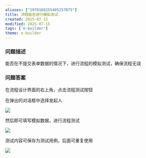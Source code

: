 ```yaml
---
aliases: ["1970168255405257075"]
title: 流程能否进行模拟测试
created: 2025-07-15
modified: 2025-07-15
tags: ['e-builder']
theme: e-builder
---
```


### 问题描述

能否在不提交表单数据的情况下，进行流程的模拟测试，确保流程无误

### 问题答案

在流程设计界面的右上角，点击流程测试按钮

在弹出的对话框中选择发起人

![](https://myhelpdoc.oss-cn-heyuan.aliyuncs.com/mdimages/58ffa0b6fd5cd4b6e0aa1a690330402a.jpg)

然后即可填写模拟数据，进行流程测试

![](https://myhelpdoc.oss-cn-heyuan.aliyuncs.com/mdimages/1cb73779ca015437cf7da3410eb77595.jpg)

测试内容可保存为测试用例，后面可重复使用

![](https://myhelpdoc.oss-cn-heyuan.aliyuncs.com/mdimages/4a9127b0bf006264c2153ae2d6d56204.jpg)

